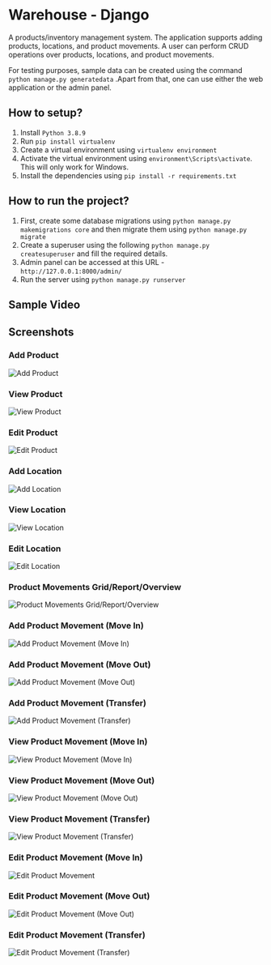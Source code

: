 # Warehouse - Django
A products/inventory management system. The application supports adding products, locations, and product movements. A user can perform CRUD operations over products, locations, and product movements.

For testing purposes, sample data can be created using the command `python manage.py generatedata` .Apart from that, one can use either the web application or the admin panel.

## How to setup?
1. Install `Python 3.8.9`
2. Run `pip install virtualenv`
3. Create a virtual environment using `virtualenv environment`
4. Activate the virtual environment using `environment\Scripts\activate`. This will only work for Windows.
5. Install the dependencies using `pip install -r requirements.txt`

## How to run the project?
1. First, create some database migrations using `python manage.py makemigrations core` and then migrate them using `python manage.py migrate`
2. Create a superuser using the following `python manage.py createsuperuser` and fill the required details.
3. Admin panel can be accessed at this URL - `http://127.0.0.1:8000/admin/`
4. Run the server using `python manage.py runserver`

## Sample Video

## Screenshots
### Add Product
![Add Product](/README/add-product.png "Add Product")

### View Product
![View Product](/README/view-product.png "View Product")

### Edit Product
![Edit Product](/README/edit-product.png "Edit Product")

### Add Location
![Add Location](/README/add-location.png "Add Location")

### View Location
![View Location](/README/view-location.png "View Location")

### Edit Location
![Edit Location](/README/edit-location.png "Edit Location")

### Product Movements Grid/Report/Overview
![Product Movements Grid/Report/Overview](/README/movements-grid.png "Product Movements Grid/Report/Overview")

### Add Product Movement (Move In)
![Add Product Movement (Move In)](/README/movement-1.1.png "Add Product Movement (Move In)")

### Add Product Movement (Move Out)
![Add Product Movement (Move Out)](/README/movement-2.1.png "Add Product Movement (Move Out)")

### Add Product Movement (Transfer)
![Add Product Movement (Transfer)](/README/movement-3.1.png "Add Product Movement (Transfer)")

### View Product Movement (Move In)
![View Product Movement (Move In)](/README/movement-1.2.png "View Product Movement (Move In)")

### View Product Movement (Move Out)
![View Product Movement (Move Out)](/README/movement-2.2.png "View Product Movement (Move Out)")

### View Product Movement (Transfer)
![View Product Movement (Transfer)](/README/movement-3.2.png "View Product Movement (Transfer)")

### Edit Product Movement (Move In)
![Edit Product Movement ](/README/movement-1.3.png "Edit Product Movement (Move In)")

### Edit Product Movement (Move Out)
![Edit Product Movement (Move Out)](/README/movement-2.3.png "Edit Product Movement (Move Out)")

### Edit Product Movement (Transfer)
![Edit Product Movement (Transfer)](/README/movement-3.3.png "Edit Product Movement (Transfer)")